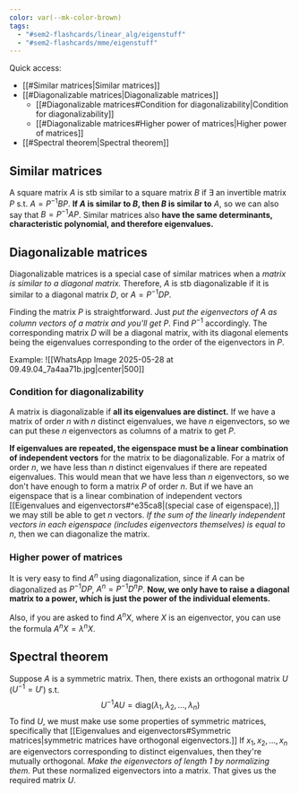 ```yaml
---
color: var(--mk-color-brown)
tags:
  - "#sem2-flashcards/linear_alg/eigenstuff"
  - "#sem2-flashcards/mme/eigenstuff"
---
```

Quick access:
- [[#Similar matrices|Similar matrices]]
- [[#Diagonalizable matrices|Diagonalizable matrices]]
	- [[#Diagonalizable matrices#Condition for diagonalizability|Condition for diagonalizability]]
	- [[#Diagonalizable matrices#Higher power of matrices|Higher power of matrices]]
- [[#Spectral theorem|Spectral theorem]]

## Similar matrices
A square matrix $A$ is stb similar to a square matrix $B$ if $\exists$ an invertible matrix $P$ s.t. $A=P^{-1}BP$. **If $A$ is similar to $B$, then $B$ is similar to** $A$, so we can also say that $B=P^{-1}AP$. Similar matrices also **have the same determinants, characteristic polynomial, and therefore eigenvalues.** 

## Diagonalizable matrices
Diagonalizable matrices is a special case of similar matrices when a *matrix is similar to a diagonal matrix.* Therefore, $A$ is stb diagonalizable if it is similar to a diagonal matrix $D$, or $A=P^{-1}DP$. 

Finding the matrix $P$ is straightforward. Just *put the eigenvectors of $A$ as column vectors of a matrix and you'll get $P$*. Find $P^{-1}$ accordingly. The corresponding matrix $D$ will be a diagonal matrix, with its diagonal elements being the eigenvalues corresponding to the order of the eigenvectors in $P$. 

Example:
![[WhatsApp Image 2025-05-28 at 09.49.04_7a4aa71b.jpg|center|500]]

### Condition for diagonalizability
A matrix is diagonalizable if **all its eigenvalues are distinct.** If we have a matrix of order $n$ with $n$ distinct eigenvalues, we have $n$ eigenvectors, so we can put these $n$ eigenvectors as columns of a matrix to get $P$. 

**If eigenvalues are repeated, the eigenspace must be a linear combination of independent vectors** for the matrix to be diagonalizable. For a matrix of order $n$, we have less than $n$ distinct eigenvalues if there are repeated eigenvalues. This would mean that we have less than $n$ eigenvectors, so we don't have enough to form a matrix $P$ of order $n$. But if we have an eigenspace that is a linear combination of independent vectors [[Eigenvalues and eigenvectors#^e35ca8|(special case of eigenspace),]] we may still be able to get $n$ vectors. *If the sum of the linearly independent vectors in each eigenspace (includes eigenvectors themselves) is equal to $n$*, then we can diagonalize the matrix.

### Higher power of matrices
It is very easy to find $A^{n}$ using diagonalization, since if $A$ can be diagonalized as $P^{-1}DP$, $A^{n}= P^{-1}D^{n}P$. **Now, we only have to raise a diagonal matrix to a power, which is just the power of the individual elements.** 

Also, if you are asked to find $A^{n}X$, where $X$ is an eigenvector, you can use the formula $A^{n}X=\lambda^{n}X$.

## Spectral theorem
Suppose $A$ is a symmetric matrix. Then, there exists an orthogonal matrix $U$ ($U^{-1}=U'$) s.t. $$U^{-1}AU=\text{diag}(\lambda_{1},\lambda_{2},\dots ,\lambda_{n})$$
To find $U$, we must make use some properties of symmetric matrices, specifically that [[Eigenvalues and eigenvectors#Symmetric matrices|symmetric matrices have orthogonal eigenvectors.]] If $x_{1},x_{2},\dots,x_{n}$ are eigenvectors corresponding to distinct eigenvalues, then they're mutually orthogonal. *Make the eigenvectors of length 1 by normalizing them.* Put these normalized eigenvectors into a matrix. That gives us the required matrix $U$.